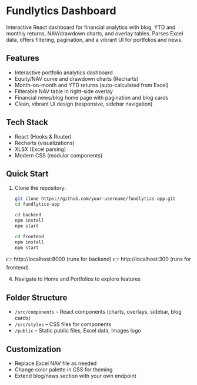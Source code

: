 # Fundlytics Dashboard

Interactive React dashboard for financial analytics with blog, YTD and monthly returns, NAV/drawdown charts, and overlay tables. Parses Excel data, offers filtering, pagination, and a vibrant UI for portfolios and news.

## Features

- Interactive portfolio analytics dashboard
- Equity/NAV curve and drawdown charts (Recharts)
- Month-on-month and YTD returns (auto-calculated from Excel)
- Filterable NAV table in right-side overlay
- Financial news/blog home page with pagination and blog cards
- Clean, vibrant UI design (responsive, sidebar navigation)

## Tech Stack

- React (Hooks & Router)
- Recharts (visualizations)
- XLSX (Excel parsing)
- Modern CSS (modular components)

## Quick Start

1. Clone the repository:
   ```bash
   git clone https://github.com/your-username/fundlytics-app.git
   cd fundlytics-app

   cd backend
   npm install
   npm start

   cd frontend
   npm install
   npm start
👉 http://localhost:8000 (runs for backend)
👉 http://localhost:300 (runs for frontend)


4. Navigate to Home and Portfolios to explore features

## Folder Structure

- `/src/components` – React components (charts, overlays, sidebar, blog cards)
- `/src/styles` – CSS files for components
- `/public` – Static public files, Excel data, Images logo

## Customization

- Replace Excel NAV file as needed
- Change color palette in CSS for theming
- Extend blog/news section with your own endpoint






